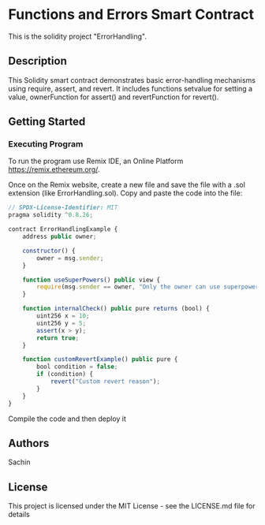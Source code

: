 # Functions and Errors Smart Contract
This is the solidity project "ErrorHandling".

## Description
This Solidity smart contract demonstrates basic error-handling mechanisms using require, assert, and revert. It includes functions setvalue for setting a value, ownerFunction for assert() and revertFunction for revert().

## Getting Started

### Executing Program
To run the program use Remix IDE, an Online Platform https://remix.ethereum.org/.

Once on the Remix website, create a new file and save the file with a .sol extension (like ErrorHandling.sol). Copy and paste the code into the file:
```javascript
// SPDX-License-Identifier: MIT
pragma solidity ^0.8.26;

contract ErrorHandlingExample {
    address public owner;

    constructor() {
        owner = msg.sender;
    }

    function useSuperPowers() public view {
        require(msg.sender == owner, "Only the owner can use superpowers");
    }

    function internalCheck() public pure returns (bool) {
        uint256 x = 10;
        uint256 y = 5;
        assert(x > y);
        return true;
    }

    function customRevertExample() public pure {
        bool condition = false;
        if (condition) {
            revert("Custom revert reason");
        }
    }
}

```
Compile the code and then deploy it

## Authors

Sachin

## License

This project is licensed under the MIT License - see the LICENSE.md file for details
